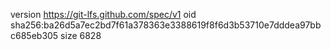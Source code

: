 version https://git-lfs.github.com/spec/v1
oid sha256:ba26d5a7ec2bd7f61a378363e3388619f8f6d3b53710e7dddea97bbc685eb305
size 6828
